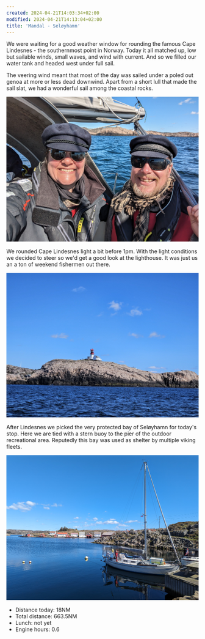 ```yaml
---
created: 2024-04-21T14:03:34+02:00
modified: 2024-04-21T14:13:04+02:00
title: 'Mandal - Seløyhamn'
---
```


We were waiting for a good weather window for rounding the famous Cape Lindesnes - the southernmost point in Norway. Today it all matched up, low but sailable winds, small waves, and wind with current. And so we filled our water tank and headed west under full sail.

The veering wind meant that most of the day was sailed under a poled out genoa at more or less dead downwind. Apart from a short lull that made the sail slat, we had a wonderful sail among the coastal rocks.

![Image](../2024/090b9d22b1d786c861dae8ffe668d798.jpg) 

We rounded Cape Lindesnes light a bit before 1pm. With the light conditions we decided to steer so we'd get a good look at the lighthouse. It was just us an a ton of weekend fishermen out there.

![Image](../2024/2ea6e85a479ab280a5039218828131b3.jpg) 

After Lindesnes we picked the very protected bay of Seløyhamn for today's stop. Here we are tied with a stern buoy to the pier of the outdoor recreational area. Reputedly this bay was used as shelter by multiple viking fleets.

![Image](../2024/5f96ddca348332fcdf932c73ac484d78.jpg) 

* Distance today: 18NM
* Total distance: 663.5NM
* Lunch: not yet
* Engine hours: 0.6
